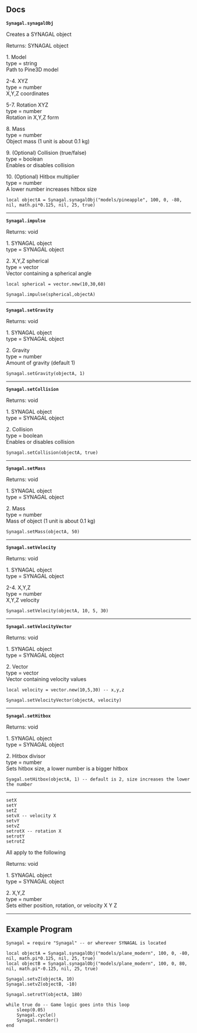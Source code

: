 Docs
----

**``Synagal.synagalObj``**
  
Creates a SYNAGAL object  
  
Returns: SYNAGAL object  
  
1\. Model  
type = string  
Path to Pine3D model  
  
2-4. XYZ  
type = number  
X,Y,Z coordinates  
  
5-7. Rotation XYZ  
type = number  
Rotation in X,Y,Z form  
  
8\. Mass  
type = number  
Object mass (1 unit is about 0.1 kg)  
  
9\. (Optional) Collision (true/false)  
type = boolean  
Enables or disables collision  
  
10\. (Optional) Hitbox multiplier  
type = number  
A lower number increases hitbox size

`local objectA = Synagal.synagalObj("models/pineapple", 100, 0, -80, nil, math.pi*0.125, nil, 25, true)`

* * *

**``Synagal.impulse``**  
  
Returns: void  
  
1\. SYNAGAL object  
type = SYNAGAL object  
  
2\. X,Y,Z spherical  
type = vector  
Vector containing a spherical angle

```
local spherical = vector.new(10,30,60)

Synagal.impulse(spherical,objectA)
```

* * *

**``Synagal.setGravity``**  
  
Returns: void  
  
1\. SYNAGAL object  
type = SYNAGAL object  
  
2\. Gravity  
type = number  
Amount of gravity (default 1)

`Synagal.setGravity(objectA, 1)`

* * *

**``Synagal.setCollision``**  
  
Returns: void  
  
1\. SYNAGAL object  
type = SYNAGAL object  
  
2\. Collision  
type = boolean  
Enables or disables collision

`Synagal.setCollision(objectA, true)`

* * *

**``Synagal.setMass``**  
  
Returns: void  
  
1\. SYNAGAL object  
type = SYNAGAL object  
  
2\. Mass  
type = number  
Mass of object (1 unit is about 0.1 kg)

`Synagal.setMass(objectA, 50)`

* * *

**``Synagal.setVelocity``**  
  
Returns: void  
  
1\. SYNAGAL object  
type = SYNAGAL object  
  
2-4. X,Y,Z  
type = number  
X,Y,Z velocity

`Synagal.setVelocity(objectA, 10, 5, 30)`

* * *

**``Synagal.setVelocityVector``**  
  
Returns: void  
  
1\. SYNAGAL object  
type = SYNAGAL object  
  
2\. Vector  
type = vector  
Vector containing velocity values
```
local velocity = vector.new(10,5,30) -- x,y,z

Synagal.setVelocityVector(objectA, velocity)
```

* * *

**``Synagal.setHitbox``**
  
Returns: void  
  
1\. SYNAGAL object  
type = SYNAGAL object  
  
2\. Hitbox divisor  
type = number  
Sets hitbox size, a lower number is a bigger hitbox

`Syagal.setHitbox(objectA, 1) -- default is 2, size increases the lower the number`

* * *

```
setX
setY
setZ
setvX -- velocity X
setvY
setvZ
setrotX -- rotation X
setrotY
setrotZ
```
All apply to the following  
  
Returns: void  
  
1\. SYNAGAL object  
type = SYNAGAL object  
  
2\. X,Y,Z  
type = number  
Sets either position, rotation, or velocity X Y Z

* * *

Example Program
---------------

```
Synagal = require "Synagal" -- or wherever SYNAGAL is located

local objectA = Synagal.synagalObj("models/plane_modern", 100, 0, -80, nil, math.pi*0.125, nil, 25, true)
local objectB = Synagal.synagalObj("models/plane_modern", 100, 0, 80, nil, math.pi*-0.125, nil, 25, true)

Synagal.setvZ(objectA, 10)
Synagal.setvZ(objectB, -10)

Synagal.setrotY(objectA, 180)

while true do -- Game logic goes into this loop
    sleep(0.05)
    Synagal.cycle()
    Synagal.render()
end
```
